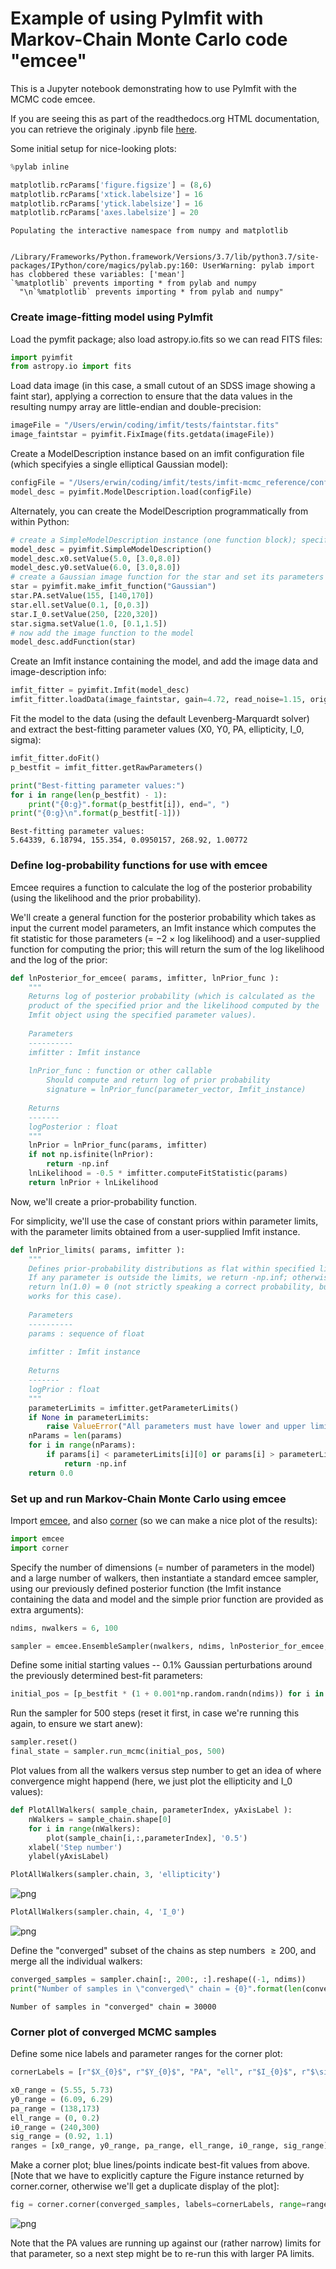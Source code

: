 
# Example of using PyImfit with Markov-Chain Monte Carlo code "emcee"

This is a Jupyter notebook demonstrating how to use PyImfit with the MCMC code emcee.

If you are seeing this as part of the readthedocs.org HTML documentation, you can retrieve the originaly .ipynb file
[here](https://github.com/perwin/pyimfit/blob/master/docs/pyimfit_emcee.ipynb).

Some initial setup for nice-looking plots:


```python
%pylab inline

matplotlib.rcParams['figure.figsize'] = (8,6)
matplotlib.rcParams['xtick.labelsize'] = 16
matplotlib.rcParams['ytick.labelsize'] = 16
matplotlib.rcParams['axes.labelsize'] = 20
```

    Populating the interactive namespace from numpy and matplotlib


    /Library/Frameworks/Python.framework/Versions/3.7/lib/python3.7/site-packages/IPython/core/magics/pylab.py:160: UserWarning: pylab import has clobbered these variables: ['mean']
    `%matplotlib` prevents importing * from pylab and numpy
      "\n`%matplotlib` prevents importing * from pylab and numpy"


### Create image-fitting model using PyImfit

Load the pymfit package; also load astropy.io.fits so we can read FITS files:


```python
import pyimfit
from astropy.io import fits
```

Load data image (in this case, a small cutout of an SDSS image showing a faint star), applying a correction to ensure that the data values in the resulting numpy array are little-endian and double-precision:


```python
imageFile = "/Users/erwin/coding/imfit/tests/faintstar.fits"
image_faintstar = pyimfit.FixImage(fits.getdata(imageFile))
```

Create a ModelDescription instance based on an imfit configuration file (which specifyies a single elliptical Gaussian model):


```python
configFile = "/Users/erwin/coding/imfit/tests/imfit-mcmc_reference/config_imfit_faintstar.dat"
model_desc = pyimfit.ModelDescription.load(configFile)
```

Alternately, you can create the ModelDescription programmatically from within Python:


```python
# create a SimpleModelDescription instance (one function block); specify the x0,y0 center for the function block.
model_desc = pyimfit.SimpleModelDescription()
model_desc.x0.setValue(5.0, [3.0,8.0])
model_desc.y0.setValue(6.0, [3.0,8.0])
# create a Gaussian image function for the star and set its parameters
star = pyimfit.make_imfit_function("Gaussian")
star.PA.setValue(155, [140,170])
star.ell.setValue(0.1, [0,0.3])
star.I_0.setValue(250, [220,320])
star.sigma.setValue(1.0, [0.1,1.5])
# now add the image function to the model
model_desc.addFunction(star)
```

Create an Imfit instance containing the model, and add the image data and image-description info:


```python
imfit_fitter = pyimfit.Imfit(model_desc)
imfit_fitter.loadData(image_faintstar, gain=4.72, read_noise=1.15, original_sky=124.94)
```

Fit the model to the data (using the default Levenberg-Marquardt solver) and extract the best-fitting parameter values
(X0, Y0, PA, ellipticity, I_0, sigma):


```python
imfit_fitter.doFit()
p_bestfit = imfit_fitter.getRawParameters()

print("Best-fitting parameter values:")
for i in range(len(p_bestfit) - 1):
    print("{0:g}".format(p_bestfit[i]), end=", ")
print("{0:g}\n".format(p_bestfit[-1]))
```

    Best-fitting parameter values:
    5.64339, 6.18794, 155.354, 0.0950157, 268.92, 1.00772
    


### Define log-probability functions for use with emcee

Emcee requires a function to calculate the log of the posterior probability (using the likelihood and the prior probability).

We'll create a general function for the posterior probability which takes as input the current model parameters, an Imfit instance which computes the fit statistic for those parameters (= $-2 \: \times$ log likelihood) and a user-supplied function for computing the prior; this will return the sum of the log likelihood and the log of the prior:


```python
def lnPosterior_for_emcee( params, imfitter, lnPrior_func ):
    """
    Returns log of posterior probability (which is calculated as the
    product of the specified prior and the likelihood computed by the
    Imfit object using the specified parameter values).
    
    Parameters
    ----------
    imfitter : Imfit instance
    
    lnPrior_func : function or other callable
        Should compute and return log of prior probability
        signature = lnPrior_func(parameter_vector, Imfit_instance)
    
    Returns
    -------
    logPosterior : float
    """
    lnPrior = lnPrior_func(params, imfitter)
    if not np.isfinite(lnPrior):
        return -np.inf
    lnLikelihood = -0.5 * imfitter.computeFitStatistic(params)
    return lnPrior + lnLikelihood
```

Now, we'll create a prior-probability function.

For simplicity, we'll use the case of constant priors within parameter limits, with the parameter limits obtained from a user-supplied Imfit instance.


```python
def lnPrior_limits( params, imfitter ):
    """
    Defines prior-probability distributions as flat within specified limits.
    If any parameter is outside the limits, we return -np.inf; otherwise, we
    return ln(1.0) = 0 (not strictly speaking a correct probability, but it
    works for this case).
    
    Parameters
    ----------
    params : sequence of float
    
    imfitter : Imfit instance
    
    Returns
    -------
    logPrior : float
    """
    parameterLimits = imfitter.getParameterLimits()
    if None in parameterLimits:
        raise ValueError("All parameters must have lower and upper limits.")
    nParams = len(params)
    for i in range(nParams):
        if params[i] < parameterLimits[i][0] or params[i] > parameterLimits[i][1]:
            return -np.inf
    return 0.0
```

### Set up and run Markov-Chain Monte Carlo using emcee

Import [emcee](http://dfm.io/emcee/current/), and also [corner](https://corner.readthedocs.io/en/latest/) (so we can make a nice plot of the results):


```python
import emcee
import corner
```

Specify the number of dimensions (= number of parameters in the model) and a large number of walkers, then instantiate
a standard emcee sampler, using our previously defined posterior function (the Imfit instance containing the data and model and the simple prior function are provided as extra arguments):


```python
ndims, nwalkers = 6, 100

sampler = emcee.EnsembleSampler(nwalkers, ndims, lnPosterior_for_emcee, args=(imfit_fitter, lnPrior_limits))
```

Define some initial starting values -- 0.1% Gaussian perturbations around the previously determined best-fit parameters:


```python
initial_pos = [p_bestfit * (1 + 0.001*np.random.randn(ndims)) for i in range(nwalkers)]
```

Run the sampler for 500 steps (reset it first, in case we're running this again, to ensure we start anew):


```python
sampler.reset()
final_state = sampler.run_mcmc(initial_pos, 500)
```

Plot values from all the walkers versus step number to get an idea of where convergence might happend
(here, we just plot the ellipticity and I_0 values):


```python
def PlotAllWalkers( sample_chain, parameterIndex, yAxisLabel ):
    nWalkers = sample_chain.shape[0]
    for i in range(nWalkers):
        plot(sample_chain[i,:,parameterIndex], '0.5')
    xlabel('Step number')
    ylabel(yAxisLabel)

PlotAllWalkers(sampler.chain, 3, 'ellipticity')
```


![png](pyimfit_emcee_files/pyimfit_emcee_32_0.png)



```python
PlotAllWalkers(sampler.chain, 4, 'I_0')
```


![png](pyimfit_emcee_files/pyimfit_emcee_33_0.png)


Define the "converged" subset of the chains as step numbers $\ge 200$, and merge all the individual walkers:


```python
converged_samples = sampler.chain[:, 200:, :].reshape((-1, ndims))
print("Number of samples in \"converged\" chain = {0}".format(len(converged_samples)))
```

    Number of samples in "converged" chain = 30000


### Corner plot of converged MCMC samples

Define some nice labels and parameter ranges for the corner plot:


```python
cornerLabels = [r"$X_{0}$", r"$Y_{0}$", "PA", "ell", r"$I_{0}$", r"$\sigma$"] 

x0_range = (5.55, 5.73)
y0_range = (6.09, 6.29)
pa_range = (138,173)
ell_range = (0, 0.2)
i0_range = (240,300)
sig_range = (0.92, 1.1)
ranges = [x0_range, y0_range, pa_range, ell_range, i0_range, sig_range]
```

Make a corner plot; blue lines/points indicate best-fit values from above. [Note that we have to explicitly capture the Figure instance returned by corner.corner, otherwise we'll get a duplicate display of the plot]:


```python
fig = corner.corner(converged_samples, labels=cornerLabels, range=ranges, truths=p_bestfit)
```


![png](pyimfit_emcee_files/pyimfit_emcee_40_0.png)


Note that the PA values are running up against our (rather narrow) limits for that parameter, so a next step
might be to re-run this with larger PA limits.

